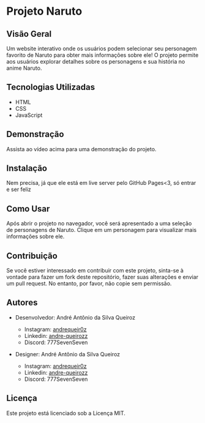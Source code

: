 
# Projeto Naruto

## Visão Geral
Um website interativo onde os usuários podem selecionar seu personagem favorito de Naruto para obter mais informações sobre ele! O projeto permite aos usuários explorar detalhes sobre os personagens e sua história no anime Naruto.

## Tecnologias Utilizadas
- HTML
- CSS
- JavaScript

## Demonstração


Assista ao vídeo acima para uma demonstração do projeto.

## Instalação
Nem precisa, já que ele está em live server pelo GitHub Pages<3, só entrar e ser feliz

## Como Usar
Após abrir o projeto no navegador, você será apresentado a uma seleção de personagens de Naruto. Clique em um personagem para visualizar mais informações sobre ele.

## Contribuição
Se você estiver interessado em contribuir com este projeto, sinta-se à vontade para fazer um fork deste repositório, fazer suas alterações e enviar um pull request. No entanto, por favor, não copie sem permissão.

## Autores
- Desenvolvedor: André Antônio da Silva Queiroz
  - Instagram: [andrequeir0z](https://www.instagram.com/andrequeir0z/)
  - Linkedin: [andre-queirozz](https://www.linkedin.com/in/andre-queirozz/)
  - Discord: 777SevenSeven

- Designer: André Antônio da Silva Queiroz
  - Instagram: [andrequeir0z](https://www.instagram.com/andrequeir0z/)
  - Linkedin: [andre-queirozz](https://www.linkedin.com/in/andre-queirozz/)
  - Discord: 777SevenSeven

## Licença
Este projeto está licenciado sob a Licença MIT.
